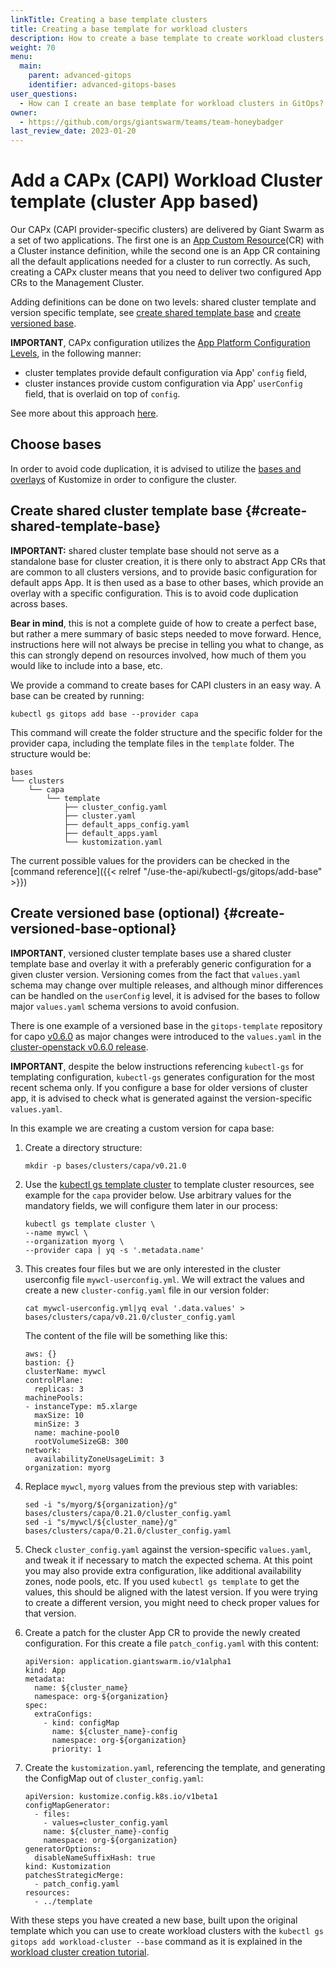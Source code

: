 ```yaml
---
linkTitle: Creating a base template clusters
title: Creating a base template for workload clusters
description: How to create a base template to create workload clusters with different configurations.
weight: 70
menu:
  main:
    parent: advanced-gitops
    identifier: advanced-gitops-bases
user_questions:
  - How can I create an base template for workload clusters in GitOps?
owner:
  - https://github.com/orgs/giantswarm/teams/team-honeybadger
last_review_date: 2023-01-20
---
```


# Add a CAPx (CAPI) Workload Cluster template (cluster App based)

Our CAPx (CAPI provider-specific clusters) are delivered by Giant Swarm as a set of two applications. The first one is an [App Custom Resource](https://docs.giantswarm.io/platform-overview/app-platform/)(CR) with a Cluster instance definition, while the second one is an App CR containing all the default applications needed for a cluster to run correctly. As such, creating a CAPx cluster means that you need to deliver two configured App CRs to the Management Cluster.

Adding definitions can be done on two levels: shared cluster template and version specific template, see
[create shared template base](#create-shared-template-base)
and [create versioned base](#create-versioned-base-optional).


**IMPORTANT**, CAPx configuration utilizes the
[App Platform Configuration Levels](/getting-started/app-platform/app-configuration/#levels),
in the following manner:

- cluster templates provide default configuration via App' `config` field,
- cluster instances provide custom configuration via App' `userConfig` field, that is overlaid on top of `config`.

See more about this approach [here](https://github.com/giantswarm/rfc/tree/main/merging-configmaps-gitops).

## Choose bases

In order to avoid code duplication, it is advised to utilize the
[bases and overlays](https://kubernetes.io/docs/tasks/manage-kubernetes-objects/kustomization/#bases-and-overlays)
of Kustomize in order to configure the cluster.

## Create shared cluster template base {#create-shared-template-base}

**IMPORTANT:** shared cluster template base should not serve as a standalone base for cluster creation, it is there only to abstract
App CRs that are common to all clusters versions, and to provide basic configuration for default apps App.
It is then used as a base to other bases, which provide an overlay with a specific configuration. This is to avoid
code duplication across bases.

**Bear in mind**, this is not a complete guide of how to create a perfect base, but rather a mere summary of basic
steps needed to move forward. Hence, instructions here will not always be precise in telling you what to change,
as this can strongly depend on resources involved, how much of them you would like to include into a base, etc.

We provide a command to create bases for CAPI clusters in an easy way. A base can be created by running:

```nohighlight
kubectl gs gitops add base --provider capa
```

This command will create the folder structure and the specific folder for the provider capa, including the template files in the `template` folder. The structure would be:

```nohighlight
bases
└── clusters
    └── capa
        └── template
            ├── cluster_config.yaml
            ├── cluster.yaml
            ├── default_apps_config.yaml
            ├── default_apps.yaml
            └── kustomization.yaml
```

The current possible values for the providers can be checked in the [command reference]({{< relref "/use-the-api/kubectl-gs/gitops/add-base" >}})

## Create versioned base (optional) {#create-versioned-base-optional}

**IMPORTANT**, versioned cluster template bases use a shared cluster template base and overlay it with a preferably generic configuration for a given cluster version. Versioning comes from the fact that `values.yaml` schema may change over multiple releases, and although minor differences can be handled on the `userConfig` level, it is advised for the bases to follow major `values.yaml` schema versions to avoid confusion.

There is one example of a versioned base in the `gitops-template` repository for capo [v0.6.0](https://github.com/giantswarm/gitops-template/tree/main/bases/clusters/capo/>=v0.6.0) as major changes were introduced to the `values.yaml` in the [cluster-openstack v0.6.0 release](https://github.com/giantswarm/cluster-openstack/releases/tag/v0.6.0).

**IMPORTANT**, despite the below instructions referencing `kubectl-gs` for templating configuration, `kubectl-gs` generates configuration for the most recent schema only. If you configure a base for older versions of cluster app, it is advised to check what is generated against the version-specific `values.yaml`.

In this example we are creating a custom version for capa base:

1. Create a directory structure:

    ```nohighlight
    mkdir -p bases/clusters/capa/v0.21.0
    ```

1. Use the [kubectl gs template cluster](/use-the-api/kubectl-gs/template-cluster/) to template
cluster resources, see example for the `capa` provider below. Use arbitrary values for the mandatory fields, we
will configure them later in our process:

    ```nohighlight
    kubectl gs template cluster \
    --name mywcl \
    --organization myorg \
    --provider capa | yq -s '.metadata.name' 
    ```

1. This creates four files but we are only interested in the cluster userconfig file `mywcl-userconfig.yml`. We will extract the values and create a new `cluster-config.yaml` file in our version folder:

    ```nohighlight
    cat mywcl-userconfig.yml|yq eval '.data.values' > bases/clusters/capa/v0.21.0/cluster_config.yaml
    ```

    The content of the file will be something like this:

    ```nohighlight
    aws: {}
    bastion: {}
    clusterName: mywcl
    controlPlane:
      replicas: 3
    machinePools:
    - instanceType: m5.xlarge
      maxSize: 10
      minSize: 3
      name: machine-pool0
      rootVolumeSizeGB: 300
    network:
      availabilityZoneUsageLimit: 3
    organization: myorg
    ```

1. Replace `mywcl`, `myorg` values from the previous step with variables:

    ```nohighlight
    sed -i "s/myorg/${organization}/g" bases/clusters/capa/0.21.0/cluster_config.yaml
    sed -i "s/mywcl/${cluster_name}/g" bases/clusters/capa/0.21.0/cluster_config.yaml
    ```

1. Check `cluster_config.yaml` against the version-specific `values.yaml`, and tweak it if necessary to match the
expected schema. At this point you may also provide extra configuration, like additional availability zones, node
pools, etc. If you used `kubectl gs template` to get the values, this should be aligned with the latest version. If you were trying to create a different version, you might need to check proper values for that version.

1. Create a patch for the cluster App CR to provide the newly created configuration. For this create a file `patch_config.yaml` with this content:

    ```nohighlight
    apiVersion: application.giantswarm.io/v1alpha1
    kind: App
    metadata:
      name: ${cluster_name}
      namespace: org-${organization}
    spec:
      extraConfigs:
        - kind: configMap
          name: ${cluster_name}-config
          namespace: org-${organization}
          priority: 1
    ```

1. Create the `kustomization.yaml`, referencing the template, and generating the ConfigMap out of `cluster_config.yaml`:

    ```nohighlight
    apiVersion: kustomize.config.k8s.io/v1beta1
    configMapGenerator:
      - files:
        - values=cluster_config.yaml
        name: ${cluster_name}-config
        namespace: org-${organization}
    generatorOptions:
      disableNameSuffixHash: true
    kind: Kustomization
    patchesStrategicMerge:
      - patch_config.yaml
    resources:
      - ../template
    ```

With these steps you have created a new base, built upon the original template which you can use to create workload clusters with the `kubectl gs gitops add workload-cluster --base` command as it is explained in the [workload cluster creation tutorial](/advanced/gitops/manage-workload-clusters/#managing-workload-clusters).
